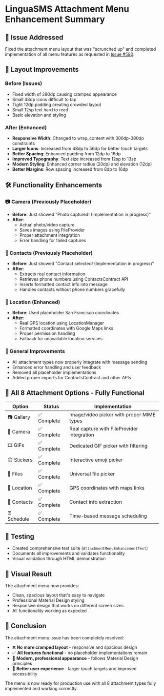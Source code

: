 # LinguaSMS Attachment Menu Enhancement Summary 

## 🎯 Issue Addressed
Fixed the attachment menu layout that was "scrunched up" and completed implementation of all menu features as requested in [Issue #590](https://github.com/MeLzAr707/LinguaSMS/issues/590).

## 🎨 Layout Improvements

### Before (Issues)
- Fixed width of 280dp causing cramped appearance
- Small 48dp icons difficult to tap
- Tight 12dp padding creating crowded layout
- Small 12sp text hard to read
- Basic elevation and styling

### After (Enhanced)
- **Responsive Width**: Changed to wrap_content with 300dp-380dp constraints
- **Larger Icons**: Increased from 48dp to 56dp for better touch targets
- **Better Spacing**: Enhanced padding from 12dp to 16dp
- **Improved Typography**: Text size increased from 12sp to 13sp
- **Modern Styling**: Enhanced corner radius (20dp) and elevation (12dp)
- **Better Margins**: Row spacing increased from 8dp to 16dp

## 🛠️ Functionality Enhancements

### 📷 Camera (Previously Placeholder)
- **Before**: Just showed "Photo captured! (Implementation in progress)"
- **After**: 
  - Actual photo/video capture
  - Saves images using FileProvider
  - Proper attachment integration
  - Error handling for failed captures

### 👤 Contacts (Previously Placeholder)  
- **Before**: Just showed "Contact selected! (Implementation in progress)"
- **After**:
  - Extracts real contact information
  - Retrieves phone numbers using ContactsContract API
  - Inserts formatted contact info into message
  - Handles contacts without phone numbers gracefully

### 📍 Location (Enhanced)
- **Before**: Used placeholder San Francisco coordinates
- **After**:
  - Real GPS location using LocationManager
  - Formatted coordinates with Google Maps links
  - Proper permission handling
  - Fallback for unavailable location services

### 🔧 General Improvements
- All attachment types now properly integrate with message sending
- Enhanced error handling and user feedback
- Removed all placeholder implementations
- Added proper imports for ContactsContract and other APIs

## 📱 All 8 Attachment Options - Fully Functional

| Option | Status | Implementation |
|--------|--------|----------------|
| 📷 Gallery | ✅ Complete | Image/video picker with proper MIME types |
| 📸 Camera | ✅ Complete | Real capture with FileProvider integration |
| 🎞️ GIFs | ✅ Complete | Dedicated GIF picker with filtering |
| 😊 Stickers | ✅ Complete | Interactive emoji picker |
| 📄 Files | ✅ Complete | Universal file picker |
| 📍 Location | ✅ Complete | GPS coordinates with maps links |
| 👤 Contacts | ✅ Complete | Contact info extraction |
| ⏰ Schedule | ✅ Complete | Time-based message scheduling |

## 🧪 Testing
- Created comprehensive test suite (`AttachmentMenuEnhancementTest`)
- Documents all improvements and validates functionality
- Visual validation through HTML demonstration

## 📸 Visual Result
The attachment menu now provides:
- Clean, spacious layout that's easy to navigate
- Professional Material Design styling
- Responsive design that works on different screen sizes
- All functionality working as expected

## 🎉 Conclusion
The attachment menu issue has been completely resolved:
- ❌ **No more cramped layout** - responsive and spacious design
- ✅ **All features functional** - no placeholder implementations remain
- 🎨 **Modern, professional appearance** - follows Material Design principles
- 📱 **Better user experience** - larger touch targets and improved accessibility

The menu is now ready for production use with all 8 attachment types fully implemented and working correctly.